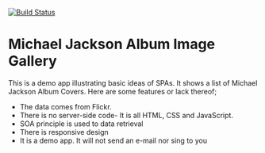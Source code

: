 [![Build Status](https://travis-ci.org/zoldello/mjjAlbumImageGallery.svg?branch=master)](https://travis-ci.org/zoldello/mjjAlbumImageGallery)

Michael Jackson  Album Image Gallery
====================
This is a demo app illustrating basic ideas of SPAs. It shows a list of Michael Jackson Album Covers. Here are some features or lack thereof;

- The data comes from Flickr. 
- There is no server-side code- It is all HTML, CSS and JavaScript. 
- SOA principle is used to data retrieval 
- There is responsive design
- It is a demo app. It will not send an e-mail nor sing to you
